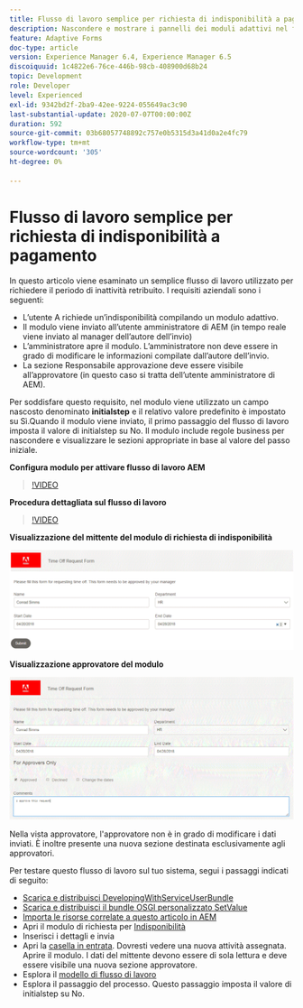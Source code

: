 ```yaml
---
title: Flusso di lavoro semplice per richiesta di indisponibilità a pagamento
description: Nascondere e mostrare i pannelli dei moduli adattivi nel flusso di lavoro di AEM
feature: Adaptive Forms
doc-type: article
version: Experience Manager 6.4, Experience Manager 6.5
discoiquuid: 1c4822e6-76ce-446b-98cb-408900d68b24
topic: Development
role: Developer
level: Experienced
exl-id: 9342bd2f-2ba9-42ee-9224-055649ac3c90
last-substantial-update: 2020-07-07T00:00:00Z
duration: 592
source-git-commit: 03b68057748892c757e0b5315d3a41d0a2e4fc79
workflow-type: tm+mt
source-wordcount: '305'
ht-degree: 0%

---
```


# Flusso di lavoro semplice per richiesta di indisponibilità a pagamento

In questo articolo viene esaminato un semplice flusso di lavoro utilizzato per richiedere il periodo di inattività retribuito. I requisiti aziendali sono i seguenti:

* L’utente A richiede un’indisponibilità compilando un modulo adattivo.
* Il modulo viene inviato all’utente amministratore di AEM (in tempo reale viene inviato al manager dell’autore dell’invio)
* L’amministratore apre il modulo. L’amministratore non deve essere in grado di modificare le informazioni compilate dall’autore dell’invio.
* La sezione Responsabile approvazione deve essere visibile all’approvatore (in questo caso si tratta dell’utente amministratore di AEM).

Per soddisfare questo requisito, nel modulo viene utilizzato un campo nascosto denominato **initialstep** e il relativo valore predefinito è impostato su Sì.Quando il modulo viene inviato, il primo passaggio del flusso di lavoro imposta il valore di initialstep su No. Il modulo include regole business per nascondere e visualizzare le sezioni appropriate in base al valore del passo iniziale.

**Configura modulo per attivare flusso di lavoro AEM**

>[!VIDEO](https://video.tv.adobe.com/v/28406?quality=12&learn=on)

**Procedura dettagliata sul flusso di lavoro**

>[!VIDEO](https://video.tv.adobe.com/v/28407?quality=12&learn=on)

**Visualizzazione del mittente del modulo di richiesta di indisponibilità**

![initialstep](assets/initialstep.gif)

**Visualizzazione approvatore del modulo**

![approverview](assets/approversview.gif)

Nella vista approvatore, l&#39;approvatore non è in grado di modificare i dati inviati. È inoltre presente una nuova sezione destinata esclusivamente agli approvatori.

Per testare questo flusso di lavoro sul tuo sistema, segui i passaggi indicati di seguito:
* [Scarica e distribuisci DevelopingWithServiceUserBundle](/help/forms/assets/common-osgi-bundles/DevelopingWithServiceUser.jar)
* [Scarica e distribuisci il bundle OSGI personalizzato SetValue](/help/forms/assets/common-osgi-bundles/SetValueApp.core-1.0-SNAPSHOT.jar)
* [Importa le risorse correlate a questo articolo in AEM](assets/helpxworkflow.zip)
* Apri il modulo di richiesta per [Indisponibilità](http://localhost:4502/content/dam/formsanddocuments/helpx/timeoffrequestform/jcr:content?wcmmode=disabled)
* Inserisci i dettagli e invia
* Apri la [casella in entrata](http://localhost:4502/mnt/overlay/cq/inbox/content/inbox.html). Dovresti vedere una nuova attività assegnata. Aprire il modulo. I dati del mittente devono essere di sola lettura e deve essere visibile una nuova sezione approvatore.
* Esplora il [modello di flusso di lavoro](http://localhost:4502/editor.html/conf/global/settings/workflow/models/helpxworkflow.html)
* Esplora il passaggio del processo. Questo passaggio imposta il valore di initialstep su No.
